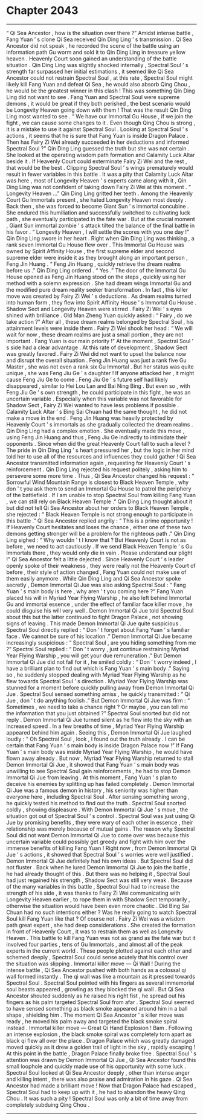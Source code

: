 
# Chapter 2043


---

“ Qi Sea Ancestor , how is the situation over there ?” Amidst intense battle , Fang Yuan ’ s clone Qi Sea received Qin Ding Ling ’ s transmission .
Qi Sea Ancestor did not speak , he recorded the scene of the battle using an information path Gu worm and sold it to Qin Ding Ling in treasure yellow heaven .
Heavenly Court soon gained an understanding of the battle situation .
Qin Ding Ling was slightly shocked internally , Spectral Soul ’ s strength far surpassed her initial estimations , it seemed like Qi Sea Ancestor could not restrain Spectral Soul , at this rate , Spectral Soul might likely kill Fang Yuan and defeat Qi Sea , he would also absorb Qing Chou , he would be the greatest winner in this clash !
This was something Qin Ding Ling did not want to see .
Fang Yuan and Spectral Soul were supreme demons , it would be great if they both perished , the best scenario would be Longevity Heaven going down with them ! That was the result Qin Ding Ling most wanted to see .
“ We have our Immortal Gu House , if we join the fight , we can cause some changes to it . Even though Qing Chou is strong , it is a mistake to use it against Spectral Soul . Looking at Spectral Soul ’ s actions , it seems that he is sure that Fang Yuan is inside Dragon Palace . Then has Fairy Zi Wei already succeeded in her deductions and informed Spectral Soul ?”
Qin Ding Ling guessed the truth but she was not certain .
She looked at the operating wisdom path formation and Calamity Luck Altar beside it .
If Heavenly Court could exterminate Fairy Zi Wei and the rest , that would be the best . Clipping Spectral Soul ’ s wings prematurely would result in fewer variables in this battle . It was a pity that Calamity Luck Altar was here , most of Longevity Heaven ’ s experts came along with it , Qin Ding Ling was not confident of taking down Fairy Zi Wei at this moment .
“ Longevity Heaven …” Qin Ding Ling gritted her teeth .
Among the Heavenly Court Gu Immortals present , she hated Longevity Heaven most deeply . Back then , she was forced to become Giant Sun ’ s immortal concubine . She endured this humiliation and successfully switched to cultivating luck path , she eventually participated in the fate war . But at the crucial moment , Giant Sun immortal zombie ’ s attack tilted the balance of the final battle in his favor .
“ Longevity Heaven , I will settle the scores with you one day !” Qin Ding Ling swore in her heart .
Right when Qin Ding Ling was thinking , a rank seven Immortal Gu House flew over .
This Immortal Gu House was owned by Spirit Affinity House , the first supreme elder and second supreme elder were inside it as they brought along an important person , Feng Jin Huang .
“ Feng Jin Huang , quickly retrieve the dream realms before us .” Qin Ding Ling ordered .
“ Yes .” The door of the Immortal Gu House opened as Feng Jin Huang stood on the steps , quickly using her method with a solemn expression .
She had dream wings Immortal Gu and the modified pure dream reality seeker transformation . In fact , this killer move was created by Fairy Zi Wei ’ s deductions .
As dream realms turned into human form , they flew into Spirit Affinity House ’ s Immortal Gu House .
Shadow Sect and Longevity Heaven were stirred .
Fairy Zi Wei ’ s eyes shined with brilliance .
Old Man Zheng Yuan quickly asked : “ Fairy , do we take action ?”
After all , these dream realms belonged by Spectral Soul , his attainment levels were inside them .
Fairy Zi Wei shook her head : “ We will wait for now , these dream realms are just a small portion , they are not important . Fang Yuan is our main priority !”
At the moment , Spectral Soul ’ s side had a clear advantage . At this rate of development , Shadow Sect was greatly favored . Fairy Zi Wei did not want to upset the balance now and disrupt the overall situation .
Feng Jin Huang was just a rank five Gu Master , she was not even a rank six Gu Immortal . But her status was quite unique , she was Feng Jiu Ge ’ s daughter !
If anyone attacked her , it might cause Feng Jiu Ge to come .
Feng Jiu Ge ’ s future self had likely disappeared , similar to Hei Lou Lan and Bai Ning Bing . But even so , with Feng Jiu Ge ’ s own strength , he could participate in this fight , he was an uncertain variable .
Especially when this variable was not favorable for Shadow Sect , Fairy Zi Wei wanted to have less problems if possible .
Calamity Luck Altar ’ s Bing Sai Chuan had the same thought , he did not make a move in the end .
Feng Jin Huang was heavily protected by Heavenly Court ’ s immortals as she gradually collected the dream realms .
Qin Ding Ling had a complex emotion .
She eventually made this move , using Feng Jin Huang and thus , Feng Jiu Ge indirectly to intimidate their opponents . Since when did the great Heavenly Court fall to such a level ?
The pride in Qin Ding Ling ’ s heart pressured her , but the logic in her mind told her to use all of the resources and influences they could gather !
Qi Sea Ancestor transmitted information again , requesting for Heavenly Court ’ s reinforcement .
Qin Ding Ling rejected his request politely , asking him to persevere some more time .
Thus , Qi Sea Ancestor changed his request : “ Sorrowful Wind Mountain Range is closest to Black Heaven Temple , why don ’ t you ask them to send an Immortal Gu House to patrol the periphery of the battlefield . If I am unable to stop Spectral Soul from killing Fang Yuan , we can still rely on Black Heaven Temple .”
Qin Ding Ling thought about it but did not tell Qi Sea Ancestor about her orders to Black Heaven Temple , she rejected : “ Black Heaven Temple is not strong enough to participate in this battle .”
Qi Sea Ancestor replied angrily : “ This is a prime opportunity ! If Heavenly Court hesitates and loses the chance , either one of these two demons getting stronger will be a problem for the righteous path .”
Qin Ding Ling sighed : “ Why wouldn ’ t I know that ? But Heavenly Court is not as before , we need to act cautiously . If we send Black Heaven Temple ’ s Gu Immortals there , they would only die in vain . Please understand our plight !”
Qi Sea Ancestor felt a little dejected . Since Heavenly Court ’ s leader openly spoke of their weakness , they were really not the Heavenly Court of before , their style of action changed , Fang Yuan could not make use of them easily anymore .
While Qin Ding Ling and Qi Sea Ancestor spoke secretly , Demon Immortal Qi Jue was also asking Spectral Soul : “ Fang Yuan ’ s main body is here , why aren ’ t you coming here ?”
Fang Yuan placed his will in Myriad Year Flying Warship , he also left behind Immortal Gu and immortal essence , under the effect of familiar face killer move , he could disguise his will very well .
Demon Immortal Qi Jue told Spectral Soul about this but the latter continued to fight Dragon Palace , not showing signs of leaving . This made Demon Immortal Qi Jue quite suspicious .
Spectral Soul directly replied : “ Don ’ t forget about Fang Yuan ’ s familiar face . We cannot be sure of his location .”
Demon Immortal Qi Jue became increasingly suspicious : “ Spectral Soul , are you hiding something from me ?”
Spectral Soul replied : “ Don ’ t worry , just continue restraining Myriad Year Flying Warship , you will get your due remuneration .”
But Demon Immortal Qi Jue did not fall for it , he smiled coldly : “ Don ’ t worry indeed , I have a brilliant plan to find out which is Fang Yuan ’ s main body .”
Saying so , he suddenly stopped dealing with Myriad Year Flying Warship as he flew towards Spectral Soul ’ s direction .
Myriad Year Flying Warship was stunned for a moment before quickly pulling away from Demon Immortal Qi Jue .
Spectral Soul sensed something amiss , he quickly transmitted : “ Qi Jue , don ’ t do anything foolish .”
But Demon Immortal Qi Jue was firm : “ Sometimes , we need to take a chance right ? Or maybe , you can tell me the information that you just obtained ?”
Spectral Soul snorted but did not reply .
Demon Immortal Qi Jue turned silent as he flew into the sky with an increased speed .
In a few breaths of time , Myriad Year Flying Warship appeared behind him again .
Seeing this , Demon Immortal Qi Jue laughed loudly : “ Oh Spectral Soul , look , I found out the truth already . I can be certain that Fang Yuan ’ s main body is inside Dragon Palace now !”
If Fang Yuan ’ s main body was inside Myriad Year Flying Warship , he would have flown away already . But now , Myriad Year Flying Warship returned to stall Demon Immortal Qi Jue , it showed that Fang Yuan ’ s main body was unwilling to see Spectral Soul gain reinforcements , he had to stop Demon Immortal Qi Jue from leaving .
At this moment , Fang Yuan ’ s plan to deceive his enemies by splitting up has failed completely .
Demon Immortal Qi Jue was a famous demon in history , his seniority was higher than everyone here , including Spectral Soul .
After sensing something wrong , he quickly tested his method to find out the truth .
Spectral Soul snorted coldly , showing displeasure . With Demon Immortal Qi Jue ’ s move , the situation got out of Spectral Soul ’ s control .
Spectral Soul was just using Qi Jue by promising benefits , they were wary of each other in essence , their relationship was merely because of mutual gains . The reason why Spectral Soul did not want Demon Immortal Qi Jue to come over was because this uncertain variable could possibly get greedy and fight with him over the immense benefits of killing Fang Yuan !
Right now , from Demon Immortal Qi Jue ’ s actions , it showed that Spectral Soul ’ s worries were well justified . Demon Immortal Qi Jue definitely had his own ideas .
But Spectral Soul did not fluster .
Back when he lured Demon Immortal Qi Jue to join the battle , he had already thought of this . But there was no helping it , Spectral Soul had just regained his strength , Shadow Sect was still very weak . Because of the many variables in this battle , Spectral Soul had to increase the strength of his side , it was thanks to Fairy Zi Wei communicating with Longevity Heaven earlier , to rope them in with Shadow Sect temporarily , otherwise the situation would have been even more chaotic .
Did Bing Sai Chuan had no such intentions either ? Was he really going to watch Spectral Soul kill Fang Yuan like that ?
Of course not .
Fairy Zi Wei was a wisdom path great expert , she had deep considerations . She created the formation in front of Heavenly Court , it was to restrain them as well as Longevity Heaven .
This battle to kill Fang Yuan was not as grand as the fate war but it involved four parties , tens of Gu Immortals , and almost all of the peak experts in the current world .
These people plotted against each other and schemed deeply , Spectral Soul could sense acutely that his control over the situation was slipping .
Immortal killer move — Qi Wall !
During the intense battle , Qi Sea Ancestor pushed with both hands as a colossal qi wall formed instantly .
The qi wall was like a mountain as it pressed towards Spectral Soul .
Spectral Soul pointed with his fingers as several immemorial soul beasts appeared , growling as they blocked the qi wall .
But Qi Sea Ancestor shouted suddenly as he raised his right fist , he spread out his fingers as his palm targeted Spectral Soul from afar .
Spectral Soul seemed to have sensed something as black smoke appeared around him in a ball shape , shielding him .
The moment Qi Sea Ancestor ’ s killer move was ready , he moved his palm away and targeted the black smoke spiral instead .
Immortal killer move — Great Qi Hand Explosion !
Bam .
Following an intense explosion , the black smoke spiral was completely torn apart as black qi flew all over the place . Dragon Palace which was greatly damaged moved quickly as it drew a golden trail of light in the sky , rapidly escaping !
At this point in the battle , Dragon Palace finally broke free .
Spectral Soul ’ s attention was drawn by Demon Immortal Qi Jue , Qi Sea Ancestor found this small loophole and quickly made use of his opportunity with some luck .
Spectral Soul looked at Qi Sea Ancestor deeply , other than intense anger and killing intent , there was also praise and admiration in his gaze .
Qi Sea Ancestor had made a brilliant move !
Now that Dragon Palace had escaped , Spectral Soul had to keep up with it , he had to abandon the heavy Qing Chou .
It was such a pity ! Spectral Soul was only a bit of time away from completely subduing Qing Chou .

---

